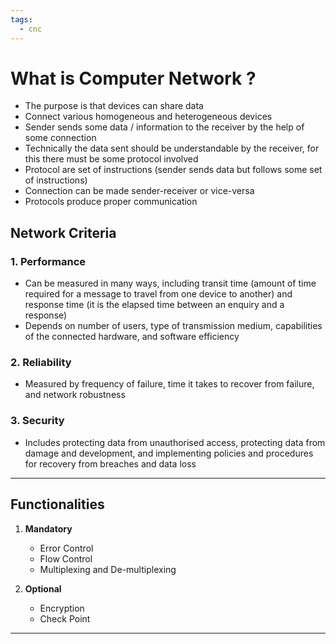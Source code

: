 ```yaml
---
tags:
  - cnc
---
```

# What is  Computer Network ?

- The purpose is that devices can share data
- Connect various homogeneous and heterogeneous devices
-  Sender sends some data / information to the receiver by the help of some connection
- Technically the data sent should be understandable by the receiver, for this there must be some protocol involved
- Protocol are set of instructions (sender sends data but follows some set of instructions)
- Connection can be made sender-receiver or vice-versa
- Protocols produce proper communication

## Network Criteria

### 1. Performance

- Can be measured in many ways, including transit time (amount of time required for a message to travel from one device to another) and response time (it is the elapsed time between an enquiry and a response)
- Depends on number of users, type of transmission medium, capabilities of the connected hardware, and software efficiency
### 2. Reliability

- Measured by frequency  of failure, time it takes to recover from failure, and network robustness
### 3. Security

- Includes protecting data from unauthorised access, protecting data from damage and development, and implementing policies and procedures for recovery from breaches and data loss

---
## Functionalities 

1. **Mandatory** 
     - Error Control
     - Flow Control 
     - Multiplexing and De-multiplexing

2. **Optional**
     - Encryption
     - Check Point

---


